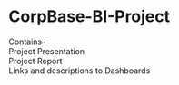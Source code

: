# CorpBase-BI-Project
Contains-
<br> Project Presentation<br>
Project Report<br>
Links and descriptions to Dashboards<br>
